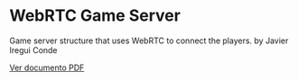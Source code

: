 # WebRTC Game Server
Game server structure that uses WebRTC to connect the players.
by Javier Iregui Conde



[Ver documento PDF](./ruta/al/documento.pdf)

